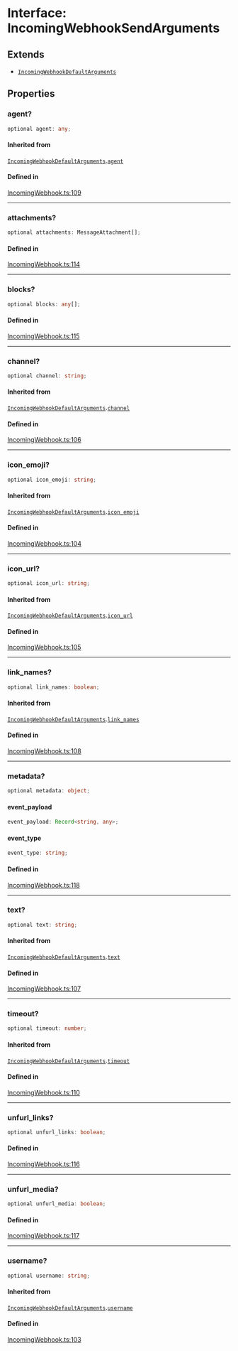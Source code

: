 # Interface: IncomingWebhookSendArguments

## Extends

- [`IncomingWebhookDefaultArguments`](IncomingWebhookDefaultArguments.md)

## Properties

### agent?

```ts
optional agent: any;
```

#### Inherited from

[`IncomingWebhookDefaultArguments`](IncomingWebhookDefaultArguments.md).[`agent`](IncomingWebhookDefaultArguments.md#agent)

#### Defined in

[IncomingWebhook.ts:109](https://github.com/slackapi/node-slack-sdk/blob/7b348598b763c2b7545d1042b5f0429775cfa62c/packages/webhook/src/IncomingWebhook.ts#L109)

***

### attachments?

```ts
optional attachments: MessageAttachment[];
```

#### Defined in

[IncomingWebhook.ts:114](https://github.com/slackapi/node-slack-sdk/blob/7b348598b763c2b7545d1042b5f0429775cfa62c/packages/webhook/src/IncomingWebhook.ts#L114)

***

### blocks?

```ts
optional blocks: any[];
```

#### Defined in

[IncomingWebhook.ts:115](https://github.com/slackapi/node-slack-sdk/blob/7b348598b763c2b7545d1042b5f0429775cfa62c/packages/webhook/src/IncomingWebhook.ts#L115)

***

### channel?

```ts
optional channel: string;
```

#### Inherited from

[`IncomingWebhookDefaultArguments`](IncomingWebhookDefaultArguments.md).[`channel`](IncomingWebhookDefaultArguments.md#channel)

#### Defined in

[IncomingWebhook.ts:106](https://github.com/slackapi/node-slack-sdk/blob/7b348598b763c2b7545d1042b5f0429775cfa62c/packages/webhook/src/IncomingWebhook.ts#L106)

***

### icon\_emoji?

```ts
optional icon_emoji: string;
```

#### Inherited from

[`IncomingWebhookDefaultArguments`](IncomingWebhookDefaultArguments.md).[`icon_emoji`](IncomingWebhookDefaultArguments.md#icon_emoji)

#### Defined in

[IncomingWebhook.ts:104](https://github.com/slackapi/node-slack-sdk/blob/7b348598b763c2b7545d1042b5f0429775cfa62c/packages/webhook/src/IncomingWebhook.ts#L104)

***

### icon\_url?

```ts
optional icon_url: string;
```

#### Inherited from

[`IncomingWebhookDefaultArguments`](IncomingWebhookDefaultArguments.md).[`icon_url`](IncomingWebhookDefaultArguments.md#icon_url)

#### Defined in

[IncomingWebhook.ts:105](https://github.com/slackapi/node-slack-sdk/blob/7b348598b763c2b7545d1042b5f0429775cfa62c/packages/webhook/src/IncomingWebhook.ts#L105)

***

### link\_names?

```ts
optional link_names: boolean;
```

#### Inherited from

[`IncomingWebhookDefaultArguments`](IncomingWebhookDefaultArguments.md).[`link_names`](IncomingWebhookDefaultArguments.md#link_names)

#### Defined in

[IncomingWebhook.ts:108](https://github.com/slackapi/node-slack-sdk/blob/7b348598b763c2b7545d1042b5f0429775cfa62c/packages/webhook/src/IncomingWebhook.ts#L108)

***

### metadata?

```ts
optional metadata: object;
```

#### event\_payload

```ts
event_payload: Record<string, any>;
```

#### event\_type

```ts
event_type: string;
```

#### Defined in

[IncomingWebhook.ts:118](https://github.com/slackapi/node-slack-sdk/blob/7b348598b763c2b7545d1042b5f0429775cfa62c/packages/webhook/src/IncomingWebhook.ts#L118)

***

### text?

```ts
optional text: string;
```

#### Inherited from

[`IncomingWebhookDefaultArguments`](IncomingWebhookDefaultArguments.md).[`text`](IncomingWebhookDefaultArguments.md#text)

#### Defined in

[IncomingWebhook.ts:107](https://github.com/slackapi/node-slack-sdk/blob/7b348598b763c2b7545d1042b5f0429775cfa62c/packages/webhook/src/IncomingWebhook.ts#L107)

***

### timeout?

```ts
optional timeout: number;
```

#### Inherited from

[`IncomingWebhookDefaultArguments`](IncomingWebhookDefaultArguments.md).[`timeout`](IncomingWebhookDefaultArguments.md#timeout)

#### Defined in

[IncomingWebhook.ts:110](https://github.com/slackapi/node-slack-sdk/blob/7b348598b763c2b7545d1042b5f0429775cfa62c/packages/webhook/src/IncomingWebhook.ts#L110)

***

### unfurl\_links?

```ts
optional unfurl_links: boolean;
```

#### Defined in

[IncomingWebhook.ts:116](https://github.com/slackapi/node-slack-sdk/blob/7b348598b763c2b7545d1042b5f0429775cfa62c/packages/webhook/src/IncomingWebhook.ts#L116)

***

### unfurl\_media?

```ts
optional unfurl_media: boolean;
```

#### Defined in

[IncomingWebhook.ts:117](https://github.com/slackapi/node-slack-sdk/blob/7b348598b763c2b7545d1042b5f0429775cfa62c/packages/webhook/src/IncomingWebhook.ts#L117)

***

### username?

```ts
optional username: string;
```

#### Inherited from

[`IncomingWebhookDefaultArguments`](IncomingWebhookDefaultArguments.md).[`username`](IncomingWebhookDefaultArguments.md#username)

#### Defined in

[IncomingWebhook.ts:103](https://github.com/slackapi/node-slack-sdk/blob/7b348598b763c2b7545d1042b5f0429775cfa62c/packages/webhook/src/IncomingWebhook.ts#L103)
